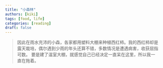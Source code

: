 ```yaml
---
title: "小森林"
authors: [kiki]
tags: [food, life]
categories: [reading]
draft: false
---
```


>因此在雨水充沛的小森，各家都用塑料大棚来种植西红柿。我的西红柿却是露天栽培，偶尔遇到少雨的年头还算不错，多数情况是遭遇病害，收获屈指可数。
>要是建了温室大棚，就感觉自己已经决定一直呆在这里，所以我一直在拖着。
